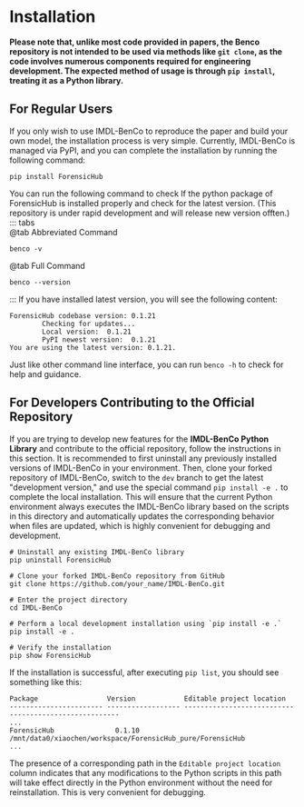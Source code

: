 # Installation

**Please note that, unlike most code provided in papers, the Benco repository is not intended to be used via methods like `git clone`, as the code involves numerous components required for engineering development. The expected method of usage is through `pip install`, treating it as a Python library.**

## For Regular Users  
If you only wish to use IMDL-BenCo to reproduce the paper and build your own model, the installation process is very simple. Currently, IMDL-BenCo is managed via PyPI, and you can complete the installation by running the following command:

```shell
pip install ForensicHub
```
You can run the following command to check If the python package of ForensicHub is installed properly and check for the latest version. (This repository is under rapid development and will release new version offten.)
::: tabs  
@tab Abbreviated Command  
```shell  
benco -v  
```  
@tab Full Command  
```shell  
benco --version  
```  
:::
If you have installed latest version, you will see the following content:
```
ForensicHub codebase version: 0.1.21
        Checking for updates...
        Local version:  0.1.21
        PyPI newest version:  0.1.21
You are using the latest version: 0.1.21.
```
Just like other command line interface, you can run `benco -h` to check for help and guidance.


## For Developers Contributing to the Official Repository  
If you are trying to develop new features for the **IMDL-BenCo Python Library** and contribute to the official repository, follow the instructions in this section. It is recommended to first uninstall any previously installed versions of IMDL-BenCo in your environment. Then, clone your forked repository of IMDL-BenCo, switch to the `dev` branch to get the latest "development version," and use the special command `pip install -e .` to complete the local installation. This will ensure that the current Python environment always executes the IMDL-BenCo library based on the scripts in this directory and automatically updates the corresponding behavior when files are updated, which is highly convenient for debugging and development. 

```shell
# Uninstall any existing IMDL-BenCo library
pip uninstall ForensicHub

# Clone your forked IMDL-BenCo repository from GitHub
git clone https://github.com/your_name/IMDL-BenCo.git

# Enter the project directory
cd IMDL-BenCo

# Perform a local development installation using `pip install -e .`
pip install -e .

# Verify the installation
pip show ForensicHub
```

If the installation is successful, after executing `pip list`, you should see something like this:

```
Package                 Version            Editable project location
----------------------- ------------------ ------------------------------------------------------
...
ForensicHub               0.1.10             /mnt/data0/xiaochen/workspace/ForensicHub_pure/ForensicHub
...
```

The presence of a corresponding path in the `Editable project location` column indicates that any modifications to the Python scripts in this path will take effect directly in the Python environment without the need for reinstallation. This is very convenient for debugging.